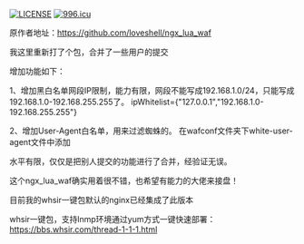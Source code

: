 [![LICENSE](https://img.shields.io/badge/license-Anti%20996-blue.svg)](https://github.com/996icu/996.ICU/blob/master/LICENSE)
[![996.icu](https://img.shields.io/badge/link-996.icu-red.svg)](https://996.icu) 




原作者地址：https://github.com/loveshell/ngx_lua_waf

我这里重新打了个包，合并了一些用户的提交

增加功能如下：

1、增加黑白名单网段IP限制，能力有限，网段不能写成192.168.1.0/24，只能写成192.168.1.0-192.168.255.255了。
ipWhitelist={"127.0.0.1","192.168.1.0-192.168.255.255"}

2、增加User-Agent白名单，用来过滤蜘蛛的。
在wafconf文件夹下white-user-agent文件中添加


水平有限，仅仅是把别人提交的功能进行了合并，经验证无误。

这个ngx_lua_waf确实用着很不错，也希望有能力的大佬来接盘！

目前我的whsir一键包默认的nginx已经集成了此版本

whsir一键包，支持lnmp环境通过yum方式一键快速部署：https://bbs.whsir.com/thread-1-1-1.html
